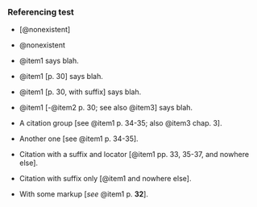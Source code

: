 ### Referencing test

-   [@nonexistent]

-   @nonexistent

-   @item1 says blah.

-   @item1 [p. 30] says blah.

-   @item1 [p. 30, with suffix] says blah.

-   @item1 [-@item2 p. 30; see also @item3] says blah.

-   A citation group [see @item1 p. 34-35; also @item3 chap. 3].

-   Another one [see @item1 p. 34-35].

-   Citation with a suffix and locator [@item1 pp. 33, 35-37, and nowhere else].

-   Citation with suffix only [@item1 and nowhere else].

-   With some markup [*see* @item1 p. **32**].
